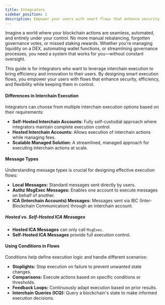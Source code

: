```yaml
---
title: Integrators
sidebar_position: 1
description: Empower your users with smart flows that enhance security, efficiency, and flexibility
---
```


Imagine a world where your blockchain actions are seamless, automated, and entirely under your control. No more manual rebalancing, forgotten governance votes, or missed staking rewards. Whether you’re managing liquidity on a DEX, automating wallet functions, or streamlining governance processes, you need a system that works for you—without constant oversight.

This guide is for integrators who want to leverage interchain execution to bring efficiency and innovation to their users.
By designing smart execution flows, you empower your users with flows that enhance security, efficiency, and flexibility while keeping them in control.

#### Differences in Interchain Execution

Integrators can choose from multiple interchain execution options based on their requirements:

- **Self-Hosted Interchain Accounts:** Fully self-custodial approach where integrators maintain complete execution control.
- **Hosted Interchain Accounts:** Allows execution of interchain actions while managing fees.
- **Scalable Managed Solution:** A streamlined, managed approach for executing interchain actions at scale.

#### Message Types

Understanding message types is crucial for designing effective execution flows:

- **Local Messages:** Standard messages sent directly by users.
- **Authz MsgExec Messages:** Enables one account to execute messages on behalf of another.
- **ICA (Interchain Accounts) Messages:** Messages sent via IBC (Inter-Blockchain Communication) through an interchain account.

##### Hosted vs. Self-Hosted ICA Messages

- **Hosted ICA Messages** can only call `MsgExec`.
- **Self-Hosted ICA Messages** provide full execution control.

#### Using Conditions in Flows

Conditions help define execution logic and handle different scenarios:

- **Stoplights:** Stop execution on failure to prevent unwanted state changes.
- **Comparisons:** Execute actions based on specific conditions or thresholds.
- **Feedback Loops:** Continuously adapt execution based on prior results.
- **Interchain Queries (ICQ):** Query a blockchain's state to make informed execution decisions.
